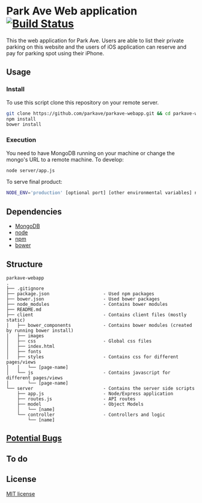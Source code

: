 # Park Ave Web application [![Build Status](https://travis-ci.org/parkave/parkave-webapp.svg)](https://travis-ci.org/parkave/parkave-webapp)
This the web application for Park Ave. Users are able to list their private parking on this website and the users of iOS application can reserve and pay for parking spot using their iPhone.

## Usage
### Install
To use this script clone this repository on your remote server.
```bash
git clone https://github.com/parkave/parkave-webapp.git && cd parkave-webapp
npm install
bower install
```
### Execution
You need to have MongoDB running on your machine or change the mongo's URL to a remote machine.
To develop:
```bash
node server/app.js
```
To serve final product:
```bash
NODE_ENV='production' [optional port] [other environmental variables] node server/app.js
```

## Dependencies
* [MongoDB](http://www.mongodb.org/downloads)
* [node](http://nodejs.org)
* [npm](https://www.npmjs.com)
* [bower](https://github.com/bower/bower)


## Structure
    parkave-webapp
    .
    ├── .gitignore
    ├── package.json                    - Used npm packages
    ├── bower.json                      - Used bower packages
    ├── node_modules                    - Contains bower modules
    ├── README.md
    ├── client                          - Contains client files (mostly static)
    │   ├── bower_components            - Contains bower modules (created by running bower install)
    │   ├── images
    │   ├── css                         - Global css files
    │   ├── index.html
    │   ├── fonts
    │   ├── styles                      - Contains css for different pages/views
    │   │   └── [page-name]
    │   └── js                          - Contains javascript for different pages/views
    │       └── [page-name]
    └── server                          - Contains the server side scripts
        ├── app.js                      - Node/Express application 
        ├── routes.js                   - API routes
        ├── model                       - Object Models
        │   └── [name]
        └── controller                  - Controllers and logic
            └── [name]


## [Potential Bugs](https://github.com/parkave/parkave-webapp/issues)

## To do

## License
[MIT license](http://opensource.org/licenses/MIT)
